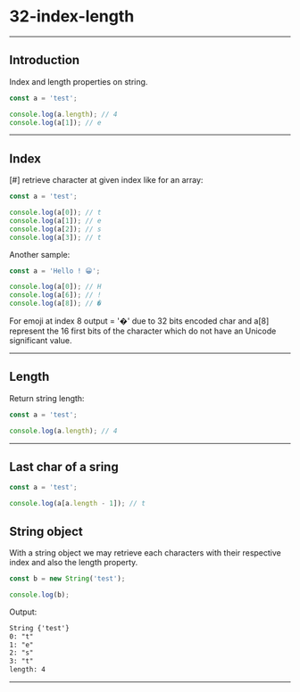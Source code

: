 # 32-index-length

***

## Introduction

Index and length properties on string.

```js
const a = 'test';

console.log(a.length); // 4
console.log(a[1]); // e
```

***

## Index

[#] retrieve character at given index like for an array:

```js
const a = 'test';

console.log(a[0]); // t
console.log(a[1]); // e
console.log(a[2]); // s
console.log(a[3]); // t
```

Another sample:

```js
const a = 'Hello ! 😀';

console.log(a[0]); // H
console.log(a[6]); // !
console.log(a[8]); // �
```

For emoji at index 8 output = '�' due to 32 bits encoded char and a[8] represent the 16 first bits of the character which do not have an Unicode significant value.

***

## Length

Return string length:

```js
const a = 'test';

console.log(a.length); // 4
```

***

## Last char of a sring

```js
const a = 'test';

console.log(a[a.length - 1]); // t
```

## String object

With a string object we may retrieve each characters with their respective index and also the length property.

```js
const b = new String('test');

console.log(b);
```

Output:

```txt
String {'test'}
0: "t"
1: "e"
2: "s"
3: "t"
length: 4
```

***
